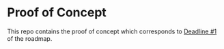 # Proof of Concept

This repo contains the proof of concept which corresponds to [Deadline #1](https://github.com/privency/.github/blob/main/profile/ROADMAP.md#deadline-1-the-1st-of-july-2023-3-months-of-work) of the roadmap.

